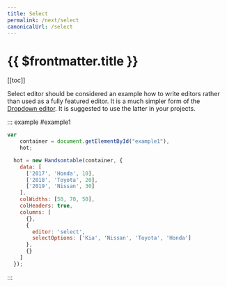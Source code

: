 ```yaml
---
title: Select
permalink: /next/select
canonicalUrl: /select
---
```


# {{ $frontmatter.title }}

[[toc]]

Select editor should be considered an example how to write editors rather than used as a fully featured editor. It is a much simpler form of the [Dropdown editor](dropdown.md). It is suggested to use the latter in your projects.

::: example #example1
```js
var
    container = document.getElementById("example1"),
    hot;

  hot = new Handsontable(container, {
    data: [
      ['2017', 'Honda', 10],
      ['2018', 'Toyota', 20],
      ['2019', 'Nissan', 30]
    ],
    colWidths: [50, 70, 50],
    colHeaders: true,
    columns: [
      {},
      {
        editor: 'select',
        selectOptions: ['Kia', 'Nissan', 'Toyota', 'Honda']
      },
      {}
    ]
  });
```
:::
